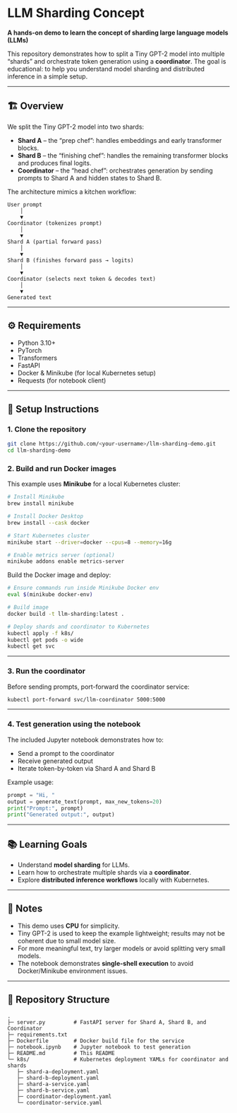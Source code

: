 # LLM Sharding Concept

**A hands-on demo to learn the concept of sharding large language models (LLMs)**

This repository demonstrates how to split a Tiny GPT-2 model into multiple “shards” and orchestrate token generation using a **coordinator**. The goal is educational: to help you understand model sharding and distributed inference in a simple setup.

---

## 🏗️ Overview

We split the Tiny GPT-2 model into two shards:

- **Shard A** – the “prep chef”: handles embeddings and early transformer blocks.
- **Shard B** – the “finishing chef”: handles the remaining transformer blocks and produces final logits.
- **Coordinator** – the “head chef”: orchestrates generation by sending prompts to Shard A and hidden states to Shard B.

The architecture mimics a kitchen workflow:

```
User prompt
    │
    ▼
Coordinator (tokenizes prompt)
    │
    ▼
Shard A (partial forward pass)
    │
    ▼
Shard B (finishes forward pass → logits)
    │
    ▼
Coordinator (selects next token & decodes text)
    │
    ▼
Generated text
```

---

## ⚙️ Requirements

- Python 3.10+
- PyTorch
- Transformers
- FastAPI
- Docker & Minikube (for local Kubernetes setup)
- Requests (for notebook client)

---

## 🚀 Setup Instructions

### 1. Clone the repository

```bash
git clone https://github.com/<your-username>/llm-sharding-demo.git
cd llm-sharding-demo
```

### 2. Build and run Docker images

This example uses **Minikube** for a local Kubernetes cluster:

```bash
# Install Minikube
brew install minikube

# Install Docker Desktop
brew install --cask docker

# Start Kubernetes cluster
minikube start --driver=docker --cpus=8 --memory=16g

# Enable metrics server (optional)
minikube addons enable metrics-server
```

Build the Docker image and deploy:

```bash
# Ensure commands run inside Minikube Docker env
eval $(minikube docker-env)

# Build image
docker build -t llm-sharding:latest .

# Deploy shards and coordinator to Kubernetes
kubectl apply -f k8s/
kubectl get pods -o wide
kubectl get svc
```

---

### 3. Run the coordinator

Before sending prompts, port-forward the coordinator service:

```bash
kubectl port-forward svc/llm-coordinator 5000:5000
```

---

### 4. Test generation using the notebook

The included Jupyter notebook demonstrates how to:

- Send a prompt to the coordinator
- Receive generated output
- Iterate token-by-token via Shard A and Shard B

Example usage:

```python
prompt = "Hi, "
output = generate_text(prompt, max_new_tokens=20)
print("Prompt:", prompt)
print("Generated output:", output)
```

---

## 📚 Learning Goals

- Understand **model sharding** for LLMs.
- Learn how to orchestrate multiple shards via a **coordinator**.
- Explore **distributed inference workflows** locally with Kubernetes.

---

## 📝 Notes

- This demo uses **CPU** for simplicity.
- Tiny GPT-2 is used to keep the example lightweight; results may not be coherent due to small model size.
- For more meaningful text, try larger models or avoid splitting very small models.
- The notebook demonstrates **single-shell execution** to avoid Docker/Minikube environment issues.

---

## 📁 Repository Structure

```
.
├─ server.py         # FastAPI server for Shard A, Shard B, and Coordinator
├─ requirements.txt
├─ Dockerfile        # Docker build file for the service
├─ notebook.ipynb    # Jupyter notebook to test generation
├─ README.md         # This README
└─ k8s/              # Kubernetes deployment YAMLs for coordinator and shards
   ├─ shard-a-deployment.yaml
   ├─ shard-b-deployment.yaml
   ├─ shard-a-service.yaml
   ├─ shard-b-service.yaml
   ├─ coordinator-deployment.yaml
   └─ coordinator-service.yaml
```
